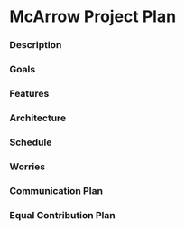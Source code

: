# McArrow Project Plan 

### Description

### Goals 

### Features 

### Architecture

### Schedule 

### Worries 

### Communication Plan 

### Equal Contribution Plan 
